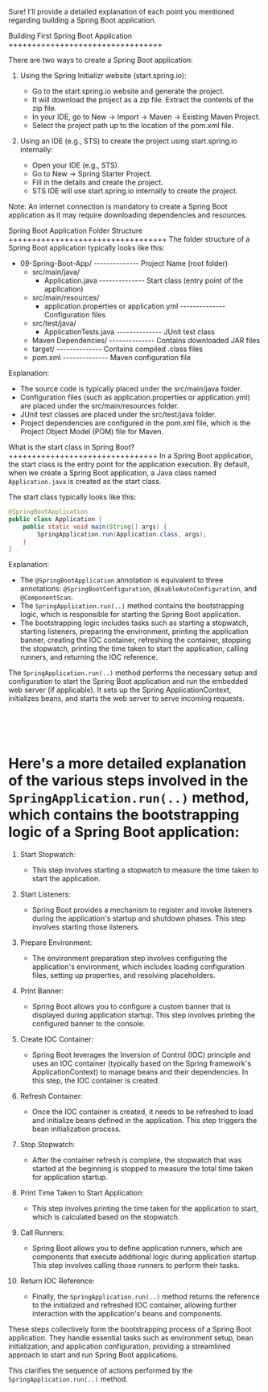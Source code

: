 Sure! I'll provide a detailed explanation of each point you mentioned regarding building a Spring Boot application.

Building First Spring Boot Application
+++++++++++++++++++++++++++++++++

There are two ways to create a Spring Boot application:

1) Using the Spring Initializr website (start.spring.io):
   - Go to the start.spring.io website and generate the project.
   - It will download the project as a zip file. Extract the contents of the zip file.
   - In your IDE, go to New -> Import -> Maven -> Existing Maven Project.
   - Select the project path up to the location of the pom.xml file.

2) Using an IDE (e.g., STS) to create the project using start.spring.io internally:
   - Open your IDE (e.g., STS).
   - Go to New -> Spring Starter Project.
   - Fill in the details and create the project.
   - STS IDE will use start.spring.io internally to create the project.

Note: An internet connection is mandatory to create a Spring Boot application as it may require downloading dependencies and resources.

Spring Boot Application Folder Structure
++++++++++++++++++++++++++++++++++
The folder structure of a Spring Boot application typically looks like this:

- 09-Spring-Boot-App/  -------------- Project Name (root folder)
    - src/main/java/
        - Application.java  -------------- Start class (entry point of the application)
    - src/main/resources/
        - application.properties or application.yml  -------------- Configuration files
    - src/test/java/
        - ApplicationTests.java  -------------- JUnit test class
    - Maven Dependencies/  -------------- Contains downloaded JAR files
    - target/  -------------- Contains compiled .class files
    - pom.xml  -------------- Maven configuration file

Explanation:
- The source code is typically placed under the src/main/java folder.
- Configuration files (such as application.properties or application.yml) are placed under the src/main/resources folder.
- JUnit test classes are placed under the src/test/java folder.
- Project dependencies are configured in the pom.xml file, which is the Project Object Model (POM) file for Maven.

What is the start class in Spring Boot?
++++++++++++++++++++++++++++++++
In a Spring Boot application, the start class is the entry point for the application execution. By default, when we create a Spring Boot application, a Java class named `Application.java` is created as the start class.

The start class typically looks like this:

```java
@SpringBootApplication
public class Application {
    public static void main(String[] args) {
        SpringApplication.run(Application.class, args);
    }
}
```

Explanation:
- The `@SpringBootApplication` annotation is equivalent to three annotations: `@SpringBootConfiguration`, `@EnableAutoConfiguration`, and `@ComponentScan`.
- The `SpringApplication.run(..)` method contains the bootstrapping logic, which is responsible for starting the Spring Boot application.
- The bootstrapping logic includes tasks such as starting a stopwatch, starting listeners, preparing the environment, printing the application banner, creating the IOC container, refreshing the container, stopping the stopwatch, printing the time taken to start the application, calling runners, and returning the IOC reference.

The `SpringApplication.run(..)` method performs the necessary setup and configuration to start the Spring Boot application and run the embedded web server (if applicable). It sets up the Spring ApplicationContext, initializes beans, and starts the web server to serve incoming requests.

<br/>
<br/>
<br/>

# Here's a more detailed explanation of the various steps involved in the `SpringApplication.run(..)` method, which contains the bootstrapping logic of a Spring Boot application:

1) Start Stopwatch:
   - This step involves starting a stopwatch to measure the time taken to start the application.

2) Start Listeners:
   - Spring Boot provides a mechanism to register and invoke listeners during the application's startup and shutdown phases. This step involves starting those listeners.

3) Prepare Environment:
   - The environment preparation step involves configuring the application's environment, which includes loading configuration files, setting up properties, and resolving placeholders.

4) Print Banner:
   - Spring Boot allows you to configure a custom banner that is displayed during application startup. This step involves printing the configured banner to the console.

5) Create IOC Container:
   - Spring Boot leverages the Inversion of Control (IOC) principle and uses an IOC container (typically based on the Spring framework's ApplicationContext) to manage beans and their dependencies. In this step, the IOC container is created.

6) Refresh Container:
   - Once the IOC container is created, it needs to be refreshed to load and initialize beans defined in the application. This step triggers the bean initialization process.

7) Stop Stopwatch:
   - After the container refresh is complete, the stopwatch that was started at the beginning is stopped to measure the total time taken for application startup.

8) Print Time Taken to Start Application:
   - This step involves printing the time taken for the application to start, which is calculated based on the stopwatch.

9) Call Runners:
   - Spring Boot allows you to define application runners, which are components that execute additional logic during application startup. This step involves calling those runners to perform their tasks.

10) Return IOC Reference:
    - Finally, the `SpringApplication.run(..)` method returns the reference to the initialized and refreshed IOC container, allowing further interaction with the application's beans and components.

These steps collectively form the bootstrapping process of a Spring Boot application. They handle essential tasks such as environment setup, bean initialization, and application configuration, providing a streamlined approach to start and run Spring Boot applications.

This clarifies the sequence of actions performed by the `SpringApplication.run(..)` method.